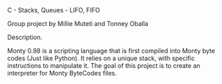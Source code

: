 C - Stacks, Queues - LIFO, FIFO

Group project by Millie Muteti and Tonney Oballa

Description.

Monty 0.98 is a scripting language that is first compiled into Monty byte codes (Just like Python). It relies on a unique stack, with specific instructions to manipulate it. The goal of this project is to create an interpreter for Monty ByteCodes files.